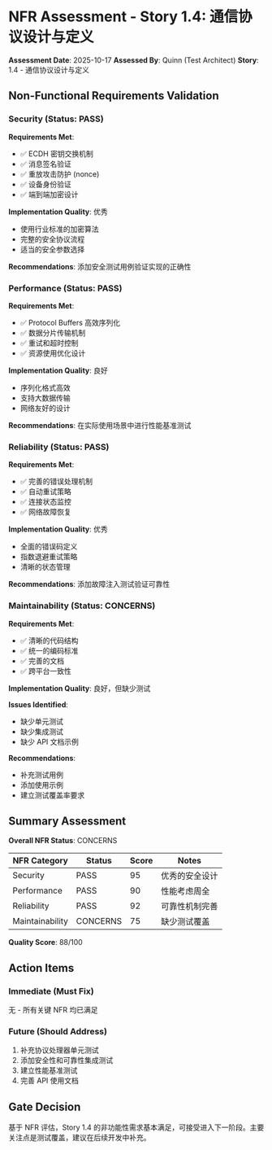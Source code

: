 # NFR Assessment - Story 1.4: 通信协议设计与定义

**Assessment Date**: 2025-10-17
**Assessed By**: Quinn (Test Architect)
**Story**: 1.4 - 通信协议设计与定义

## Non-Functional Requirements Validation

### Security (Status: PASS)

**Requirements Met**:
- ✅ ECDH 密钥交换机制
- ✅ 消息签名验证
- ✅ 重放攻击防护 (nonce)
- ✅ 设备身份验证
- ✅ 端到端加密设计

**Implementation Quality**: 优秀
- 使用行业标准的加密算法
- 完整的安全协议流程
- 适当的安全参数选择

**Recommendations**: 添加安全测试用例验证实现的正确性

### Performance (Status: PASS)

**Requirements Met**:
- ✅ Protocol Buffers 高效序列化
- ✅ 数据分片传输机制
- ✅ 重试和超时控制
- ✅ 资源使用优化设计

**Implementation Quality**: 良好
- 序列化格式高效
- 支持大数据传输
- 网络友好的设计

**Recommendations**: 在实际使用场景中进行性能基准测试

### Reliability (Status: PASS)

**Requirements Met**:
- ✅ 完善的错误处理机制
- ✅ 自动重试策略
- ✅ 连接状态监控
- ✅ 网络故障恢复

**Implementation Quality**: 优秀
- 全面的错误码定义
- 指数退避重试策略
- 清晰的状态管理

**Recommendations**: 添加故障注入测试验证可靠性

### Maintainability (Status: CONCERNS)

**Requirements Met**:
- ✅ 清晰的代码结构
- ✅ 统一的编码标准
- ✅ 完善的文档
- ✅ 跨平台一致性

**Implementation Quality**: 良好，但缺少测试

**Issues Identified**:
- 缺少单元测试
- 缺少集成测试
- 缺少 API 文档示例

**Recommendations**:
- 补充测试用例
- 添加使用示例
- 建立测试覆盖率要求

## Summary Assessment

**Overall NFR Status**: CONCERNS

| NFR Category | Status | Score | Notes |
|--------------|--------|-------|-------|
| Security | PASS | 95 | 优秀的安全设计 |
| Performance | PASS | 90 | 性能考虑周全 |
| Reliability | PASS | 92 | 可靠性机制完善 |
| Maintainability | CONCERNS | 75 | 缺少测试覆盖 |

**Quality Score**: 88/100

## Action Items

### Immediate (Must Fix)
无 - 所有关键 NFR 均已满足

### Future (Should Address)
1. 补充协议处理器单元测试
2. 添加安全性和可靠性集成测试
3. 建立性能基准测试
4. 完善 API 使用文档

## Gate Decision

基于 NFR 评估，Story 1.4 的非功能性需求基本满足，可接受进入下一阶段。主要关注点是测试覆盖，建议在后续开发中补充。